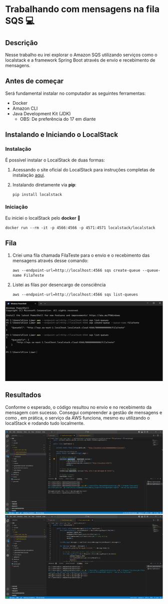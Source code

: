 # Trabalhando com mensagens na fila SQS :computer:

## Descrição
Nesse trabalho eu irei explorar o Amazon SQS utilizando serviços como o localstack e a framework Spring Boot através de envio e recebimento de mensagens.

## Antes de começar
Será fundamental instalar no computador as seguintes ferramentas:
- Docker
- Amazon CLI
- Java Development Kit (JDK)
   * OBS: De preferência do 17 em diante
     
## Instalando e Iniciando o LocalStack

### Instalação
É possível instalar o LocalStack de duas formas:

1. Acessando o site oficial do LocalStack para instruções completas de instalação [aqui](https://docs.localstack.cloud/getting-started/installation/).
   
2. Instalando diretamente via **pip**:

   ```
   pip install localstack
   ```
### Iniciação
Eu iniciei o localStack pelo **docker** :whale2:
   ```
   docker run --rm -it -p 4566:4566 -p 4571:4571 localstack/localstack
   ```
## Fila 
1. Criei uma fila chamada FilaTeste para o envio e o recebimento das mensagens através desse comando:
    ```
    aws --endpoint-url=http://localhost:4566 sqs create-queue --queue-name FilaTeste
    ```
2. Listei as filas por desencargo de consciência
   ```
   aws --endpoint-url=http://localhost:4566 sqs list-queues
   ```
![Fila](https://github.com/alsoares086/Solutis_Formacao/blob/main/Sqs/assets/fila.png)
## Resultados
Conforme o esperado, o código resultou no envio e no recebimento da mensagem com sucesso. Consegui compreender a gestão de mensagens e como , em prática, o serviço da AWS funciona, mesmo eu utilizando o localStack e rodando tudo localmente.

![Mensage Enviada](https://github.com/alsoares086/Solutis_Formacao/blob/main/Sqs/assets/mensagem_enviada.png)
![Mensagem Recebida](https://github.com/alsoares086/Solutis_Formacao/blob/main/Sqs/assets/mensagem_recebida.png)
